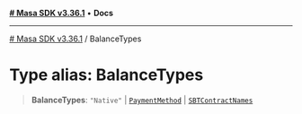 [**# Masa SDK v3.36.1**](../README.md) • **Docs**

***

[# Masa SDK v3.36.1](../globals.md) / BalanceTypes

# Type alias: BalanceTypes

> **BalanceTypes**: `"Native"` \| [`PaymentMethod`](PaymentMethod.md) \| [`SBTContractNames`](SBTContractNames.md)
